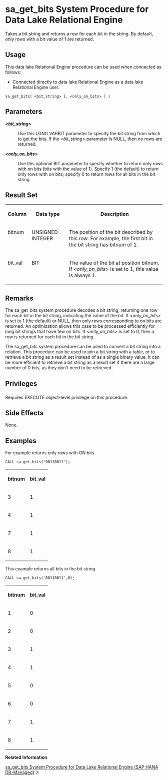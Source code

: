 <!-- loio817590756ce21014a0abf2e01acdf61e -->

# sa\_get\_bits System Procedure for Data Lake Relational Engine

Takes a bit string and returns a row for each bit in the string. By default, only rows with a bit value of 1 are returned.



<a name="loio817590756ce21014a0abf2e01acdf61e__section_rpg_3dw_f4b"/>

## Usage

This data lake Relational Engine procedure can be used when connected as follows:

-   Connected directly to data lake Relational Engine as a data lake Relational Engine user.



```
sa_get_bits( <bit_string> [, <only_on_bits> ] )
```



<a name="loio817590756ce21014a0abf2e01acdf61e__sa_get_bits_parm1"/>

## Parameters


<dl>
<dt><b>

*<bit\_string\>* 

</b></dt>
<dd>

Use this LONG VARBIT parameter to specify the bit string from which to get the bits. If the *<bit\_string\>* parameter is NULL, then no rows are returned.



</dd><dt><b>

*<only\_on\_bits\>* 

</b></dt>
<dd>

Use this optional BIT parameter to specify whether to return only rows with on bits \(bits with the value of 1\). Specify 1 \(the default\) to return only rows with on bits; specify 0 to return rows for all bits in the bit string.



</dd>
</dl>



<a name="loio817590756ce21014a0abf2e01acdf61e__sa_get_bits_output1"/>

## Result Set


<table>
<tr>
<th valign="top">

Column

</th>
<th valign="top">

Data type

</th>
<th valign="top">

Description

</th>
</tr>
<tr>
<td valign="top">

bitnum

</td>
<td valign="top">

UNSIGNED INTEGER

</td>
<td valign="top">

The position of the bit described by this row. For example, the first bit in the bit string has bitnum of 1.

</td>
</tr>
<tr>
<td valign="top">

bit\_val

</td>
<td valign="top">

BIT

</td>
<td valign="top">

The value of the bit at position bitnum. If *<only\_on\_bits\>* is set to 1, this value is always 1.

</td>
</tr>
</table>



<a name="loio817590756ce21014a0abf2e01acdf61e__sa_get_bits_remarks1"/>

## Remarks

The sa\_get\_bits system procedure decodes a bit string, returning one row for each bit in the bit string, indicating the value of the bit. If *<only\_on\_bits\>* is set to 1 \(the default\) or NULL, then only rows corresponding to on bits are returned. An optimization allows this case to be processed efficiently for long bit strings that have few on bits. If *<only\_on\_bits\>* is set to 0, then a row is returned for each bit in the bit string.

The sa\_get\_bits system procedure can be used to convert a bit string into a relation. This procedure can be used to join a bit string with a table, or to retrieve a bit string as a result set instead of as a single binary value. It can be more efficient to retrieve a bit string as a result set if there are a large number of 0 bits, as they don’t need to be retrieved.



<a name="loio817590756ce21014a0abf2e01acdf61e__sa_get_bits_priv1"/>

## Privileges



### 

Requires EXECUTE object-level privilege on this procedure.



<a name="loio817590756ce21014a0abf2e01acdf61e__sa_get_bits_sideeffects1"/>

## Side Effects

None.



<a name="loio817590756ce21014a0abf2e01acdf61e__sa_get_bits_examples1"/>

## Examples

For example returns only rows with ON bits.

```
CALL sa_get_bits('00110011');

```


<table>
<tr>
<th valign="top">

bitnum

</th>
<th valign="top">

bit\_val

</th>
</tr>
<tr>
<td valign="top">

3

</td>
<td valign="top">

1

</td>
</tr>
<tr>
<td valign="top">

4

</td>
<td valign="top">

1

</td>
</tr>
<tr>
<td valign="top">

7

</td>
<td valign="top">

1

</td>
</tr>
<tr>
<td valign="top">

8

</td>
<td valign="top">

1

</td>
</tr>
</table>

This example returns all bits in the bit string.

```
CALL sa_get_bits('00110011',0);
```


<table>
<tr>
<th valign="top">

bitnum

</th>
<th valign="top">

bit\_val

</th>
</tr>
<tr>
<td valign="top">

1

</td>
<td valign="top">

0

</td>
</tr>
<tr>
<td valign="top">

2

</td>
<td valign="top">

0

</td>
</tr>
<tr>
<td valign="top">

3

</td>
<td valign="top">

1

</td>
</tr>
<tr>
<td valign="top">

4

</td>
<td valign="top">

1

</td>
</tr>
<tr>
<td valign="top">

5

</td>
<td valign="top">

0

</td>
</tr>
<tr>
<td valign="top">

6

</td>
<td valign="top">

0

</td>
</tr>
<tr>
<td valign="top">

7

</td>
<td valign="top">

1

</td>
</tr>
<tr>
<td valign="top">

8

</td>
<td valign="top">

1

</td>
</tr>
</table>

**Related Information**  


[sa_get_bits System Procedure for Data Lake Relational Engine (SAP HANA DB-Managed)](https://help.sap.com/viewer/a898e08b84f21015969fa437e89860c8/2024_3_QRC/en-US/dc051ed9b19649ec91efd03e157132cb.html "Takes a bit string and returns a row for each bit in the string. By default, only rows with a bit value of 1 are returned.") :arrow_upper_right:

